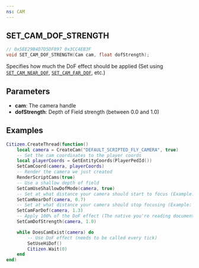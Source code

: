 ```yaml
---
ns: CAM
---
```

## SET_CAM_DOF_STRENGTH

```c
// 0x5EE29B4D7D5DF897 0x3CC4EB3F
void SET_CAM_DOF_STRENGTH(Cam cam, float dofStrength);
```

Specifies how much the DoF effect should be applied (Set using [`SET_CAM_NEAR_DOF`](#_0x3FA4BF0A7AB7DE2C), [`SET_CAM_FAR_DOF`](#_0xEDD91296CD01AEE0), etc.)

## Parameters
* **cam**: The camera handle
* **dofStrength**: Depth of Field strength (between 0.0 and 1.0)

## Examples
```lua
Citizen.CreateThread(function()
    local camera = CreateCam("DEFAULT_SCRIPTED_FLY_CAMERA", true)
    -- Set the cam coordinates to the player coords
    local playerCoords = GetEntityCoords(PlayerPedId())
    SetCamCoord(camera, playerCoords)
    -- Render the camera we just created
    RenderScriptCams(true)
    -- Use a shallow depth of field
    SetCamUseShallowDofMode(camera, true)
    -- Set at what distance your camera should start to focus (Example: 0.7 meters)
    SetCamNearDof(camera, 0.7)
    -- Set at what distance your camera should stop focusing (Example: 1.3 meters)
    SetCamFarDof(camera, 1.3)
    -- Apply 100% of the DoF effect (The native you're reading documentation on)
    SetCamDofStrength(camera, 1.0)

    while DoesCamExist(camera) do
        -- Use DoF effect (needs to be called every tick)
        SetUseHiDof()
        Citizen.Wait(0)
    end
end)
```
